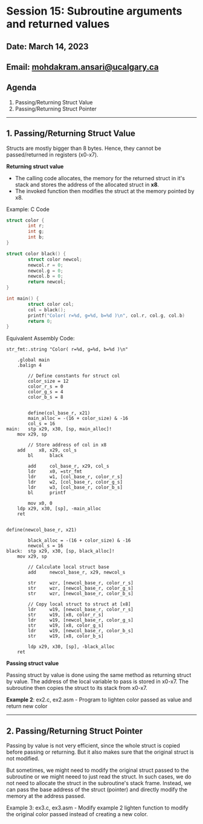 # Session 15: Subroutine arguments and returned values

## Date: March 14, 2023

## Email: mohdakram.ansari@ucalgary.ca

## Agenda

1. Passing/Returning Struct Value
2. Passing/Returning Struct Pointer

----

## 1. Passing/Returning Struct Value

Structs are mostly bigger than 8 bytes. Hence, they cannot be passed/returned in registers (x0-x7).

**Returning struct value**

- The calling code allocates, the memory for the returned struct in it's stack and stores the address of the allocated struct in **x8**. 
- The invoked function then modifies the struct at the memory pointed by x8.

Example:
C Code
```c
struct color {
        int r;
        int g;
        int b;
}

struct color black() {
        struct color newcol;
        newcol.r = 0;
        newcol.g = 0;
        newcol.b = 0;
        return newcol;
}

int main() {
        struct color col;
        col = black();
        printf("Color( r=%d, g=%d, b=%d )\n", col.r, col.g, col.b)
        return 0;
}
```

Equivalent Assembly Code:
```asssembly
str_fmt:.string "Color( r=%d, g=%d, b=%d )\n"

	.global main
	.balign 4

        // Define constants for struct col
        color_size = 12
        color_r_s = 0
        color_g_s = 4
        color_b_s = 8


        define(col_base_r, x21)
        main_alloc = -(16 + color_size) & -16
        col_s = 16
main:	stp	x29, x30, [sp, main_alloc]!
	mov	x29, sp
	
        // Store address of col in x8
	add     x8, x29, col_s
        bl      black

        add     col_base_r, x29, col_s
        ldr     x0, =str_fmt
        ldr     w1, [col_base_r, color_r_s]
        ldr     w2, [col_base_r, color_g_s]
        ldr     w3, [col_base_r, color_b_s]
        bl      printf
	
        mov	x0, 0
	ldp	x29, x30, [sp], -main_alloc
	ret


define(newcol_base_r, x21)

        black_alloc = -(16 + color_size) & -16
        newcol_s = 16
black:	stp	x29, x30, [sp, black_alloc]!
	mov	x29, sp
	
        // Calculate local struct base
        add     newcol_base_r, x29, newcol_s
        
        str     wzr, [newcol_base_r, color_r_s]
        str     wzr, [newcol_base_r, color_g_s]
        str     wzr, [newcol_base_r, color_b_s]

        // Copy local struct to struct at [x8]
        ldr     w19, [newcol_base_r, color_r_s]
        str     w19, [x8, color_r_s]
        ldr     w19, [newcol_base_r, color_g_s]
        str     w19, [x8, color_g_s]
        ldr     w19, [newcol_base_r, color_b_s]
        str     w19, [x8, color_b_s]
	
        ldp	x29, x30, [sp], -black_alloc
	ret
```
**Passing struct value**

Passing struct by value is done using the same method as returning struct by value.
The address of the local variable to pass is stored in x0-x7. The subroutine then copies the struct to its stack from x0-x7.

**Example 2**: ex2.c, ex2.asm - Program to lighten color passed as value and return new color

---

## 2. Passing/Returning Struct Pointer

Passing by value is not very efficient, since the whole struct is copied before passing or returning. But it also makes sure that the original struct is not modified.

But sometimes, we might need to modify the original struct passed to the subroutine or we might neeed to just read the struct. In such cases, we do not need to allocate the struct in the subroutine's stack frame. Instead, we can pass the base address of the struct (pointer) and directly modify the memory at the address passed.

Example 3: ex3.c, ex3.asm - Modify example 2 lighten function to modify the original color passed instead of creating a new color.
